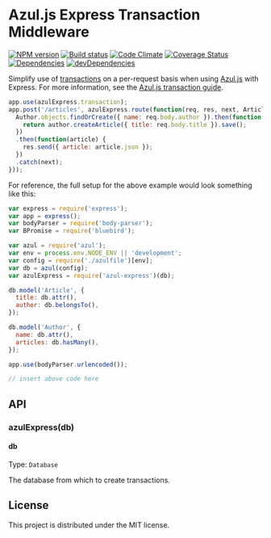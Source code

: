 # Azul.js Express Transaction Middleware

[![NPM version][npm-image]][npm-url] [![Build status][travis-image]][travis-url] [![Code Climate][codeclimate-image]][codeclimate-url] [![Coverage Status][coverage-image]][coverage-url] [![Dependencies][david-image]][david-url] [![devDependencies][david-dev-image]][david-dev-url]

Simplify use of [transactions][azul-transactions] on a per-request basis when
using [Azul.js][azul] with Express. For more information, see the
[Azul.js transaction guide][azul-transactions].

```js
app.use(azulExpress.transaction);
app.post('/articles', azulExpress.route(function(req, res, next, Article, Author) {
  Author.objects.findOrCreate({ name: req.body.author }).then(function(author) {
    return author.createArticle({ title: req.body.title }).save();
  })
  .then(function(article) {
    res.send({ article: article.json });
  })
  .catch(next);
}));
```

For reference, the full setup for the above example would look something like this:

```js
var express = require('express');
var app = express();
var bodyParser = require('body-parser');
var BPromise = require('bluebird');

var azul = require('azul');
var env = process.env.NODE_ENV || 'development';
var config = require('./azulfile')[env];
var db = azul(config);
var azulExpress = require('azul-express')(db);

db.model('Article', {
  title: db.attr(),
  author: db.belongsTo(),
});

db.model('Author', {
  name: db.attr(),
  articles: db.hasMany(),
});

app.use(bodyParser.urlencoded());

// insert above code here
```

## API

### azulExpress(db)

#### db

Type: `Database`

The database from which to create transactions.


## License

This project is distributed under the MIT license.

[azul]: http://www.azuljs.com/
[azul-transactions]: http://www.azuljs.com/guides/transactions/

[travis-image]: http://img.shields.io/travis/wbyoung/azul-express.svg?style=flat
[travis-url]: http://travis-ci.org/wbyoung/azul-express
[npm-image]: http://img.shields.io/npm/v/azul-express.svg?style=flat
[npm-url]: https://npmjs.org/package/azul-express
[codeclimate-image]: http://img.shields.io/codeclimate/github/wbyoung/azul-express.svg?style=flat
[codeclimate-url]: https://codeclimate.com/github/wbyoung/azul-express
[coverage-image]: http://img.shields.io/coveralls/wbyoung/azul-express.svg?style=flat
[coverage-url]: https://coveralls.io/r/wbyoung/azul-express
[david-image]: http://img.shields.io/david/wbyoung/azul-express.svg?style=flat
[david-url]: https://david-dm.org/wbyoung/azul-express
[david-dev-image]: http://img.shields.io/david/dev/wbyoung/azul-express.svg?style=flat
[david-dev-url]: https://david-dm.org/wbyoung/azul-express#info=devDependencies
